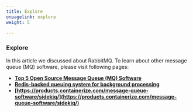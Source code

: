 ```yaml
---
title: Explore
onpagelink: explore
weight: 5

---
```


### **Explore**

In this article we discussed about RabbitMQ. To learn about other message queue (MQ) software, please visit following pages:

*   **[Top 5 Open Source Message Queue (MQ) Software](https://blog.containerize.com/2021/07/09/top-5-open-source-message-queue-software-in-2021/)**
*   **[Redis-backed queuing system for background processing](https://products.containerize.com/message-queue-software/resque/)**
*   **[https://products.containerize.com/message-queue-software/sidekiq/](https://products.containerize.com/message-queue-software/sidekiq/)**
